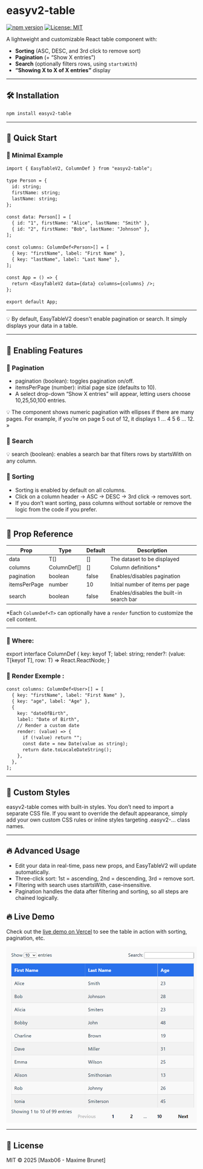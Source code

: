 # easyv2-table

[![npm version](https://img.shields.io/npm/v/easyv2-table.svg)](https://www.npmjs.com/package/easyv2-table)
[![License: MIT](https://img.shields.io/badge/license-MIT-blue.svg)](https://opensource.org/licenses/MIT)

A lightweight and customizable React table component with:
- **Sorting** (ASC, DESC, and 3rd click to remove sort)
- **Pagination** (+ “Show X entries”)
- **Search** (optionally filters rows, using `startsWith`)
- **“Showing X to X of X entries”** display

---

## 🛠 Installation

```bash
npm install easyv2-table
```

---

## 📌 Quick Start

### 🔹 Minimal Example
```tsx
import { EasyTableV2, ColumnDef } from "easyv2-table";

type Person = {
  id: string;
  firstName: string;
  lastName: string;
};

const data: Person[] = [
  { id: "1", firstName: "Alice", lastName: "Smith" },
  { id: "2", firstName: "Bob", lastName: "Johnson" },
];

const columns: ColumnDef<Person>[] = [
  { key: "firstName", label: "First Name" },
  { key: "lastName", label: "Last Name" },
];

const App = () => {
  return <EasyTableV2 data={data} columns={columns} />;
};

export default App;
```
---

💡 By default, EasyTableV2 doesn't enable pagination or search. It simply displays your data in a table.

---

## 📌 Enabling Features

### 🔹 Pagination

<EasyTableV2 
  data={data} 
  columns={columns} 
  pagination 
  itemsPerPage={10}
/>

- pagination (boolean): toggles pagination on/off.
- itemsPerPage (number): initial page size (defaults to 10).
- A select drop-down “Show X entries” will appear, letting users choose 10,25,50,100 entries.

💡 The component shows numeric pagination with ellipses if there are many pages. 
    For example, if you’re on page 5 out of 12, it displays 1 … 4 5 6 … 12. »

### 🔹 Search

<EasyTableV2 
  data={data} 
  columns={columns}
  pagination
  search
/>

💡 search (boolean): enables a search bar that filters rows by startsWith on any column.

### 🔹 Sorting
- Sorting is enabled by default on all columns.
- Click on a column header → ASC → DESC → 3rd click → removes sort.
- If you don’t want sorting, pass columns without sortable or remove the logic from the code if you prefer.

---

## 🎯 Prop Reference

| Prop         | Type                 | Default	|         Description                         |
|------------  |----------------------|---------|---------------------------------------------|
| data         |   T[]                |  []     |   The dataset to be displayed               | 
| columns      |   ColumnDef<T>[]     |  []     |   Column definitions*                       | 
| pagination   |   boolean            |  false  |   Enables/disables pagination               | 
| itemsPerPage |   number             |  10     |   Initial number of items per page          | 
| search       |   boolean            |  false  |   Enables/disables the built-in search bar  | 

*Each `ColumnDef<T>` can optionally have a `render` function to customize the cell content.

---
                                                                              
### 🔹 Where:

export interface ColumnDef<T> {
  key: keyof T;
  label: string;
  render?: (value: T[keyof T], row: T) => React.ReactNode;
}

### 🔹 Render Exemple :
```tsx
const columns: ColumnDef<User>[] = [
  { key: "firstName", label: "First Name" },
  { key: "age", label: "Age" },
  {
    key: "dateOfBirth",
    label: "Date of Birth",
    // Render a custom date
    render: (value) => {
      if (!value) return "";
      const date = new Date(value as string);
      return date.toLocaleDateString();
    },
  },
];
```

---

## 🎨 Custom Styles

easyv2-table comes with built-in styles. You don’t need to import a separate CSS file. 
If you want to override the default appearance, 
simply add your own custom CSS rules or inline styles targeting .easyv2-... class names.

---

## 🔥 Advanced Usage

- Edit your data in real-time, pass new props, and EasyTableV2 will update automatically.
- Three-click sort: 1st = ascending, 2nd = descending, 3rd = remove sort.
- Filtering with search uses startsWith, case-insensitive.
- Pagination handles the data after filtering and sorting, so all steps are chained logically.

## 🔥 Live Demo

Check out the [live demo on Vercel](https://my-test-project-delta.vercel.app//) 
to see the table in action with sorting, pagination, etc.

![Easyv2 table screenshot](./docs/easyv2-demo.png)

---

## 📜 License
MIT © 2025 [Maxb06 - Maxime Brunet]